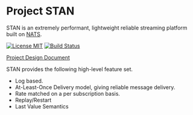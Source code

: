 # Project STAN

STAN is an extremely performant, lightweight reliable streaming platform built on [NATS](https://nats.io).

[![License MIT](https://img.shields.io/npm/l/express.svg)](http://opensource.org/licenses/MIT) [![Build Status](https://travis-ci.com/nats-io/stan.svg?token=UGjrGa8sFWGQcHSJeAvp&branch=master)](http://travis-ci.com/nats-io/stan)

[Project Design Document](https://docs.google.com/document/d/1keDwK35YQnOXXKKy2HVV2oOnvEUPFyypT-Tplh8F89c/edit)

STAN provides the following high-level feature set.
- Log based.
- At-Least-Once Delivery model, giving reliable message delivery.
- Rate matched on a per subscription basis.
- Replay/Restart
- Last Value Semantics
